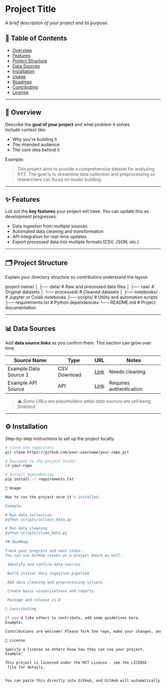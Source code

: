 # Project Title

_A brief description of your project and its purpose._

## 📖 Table of Contents
- [Overview](#overview)
- [Features](#features)
- [Project Structure](#project-structure)
- [Data Sources](#data-sources)
- [Installation](#installation)
- [Usage](#usage)
- [Roadmap](#roadmap)
- [Contributing](#contributing)
- [License](#license)

---

## 🌟 Overview
Describe the **goal of your project** and what problem it solves.  
Include context like:
- Why you're building it
- The intended audience
- The core idea behind it

Example:
> This project aims to provide a comprehensive dataset for analyzing XYZ. The goal is to streamline data collection and preprocessing so researchers can focus on model building.

---

## ✨ Features
List out the **key features** your project will have. You can update this as development progresses.

- Data ingestion from multiple sources  
- Automated data cleaning and transformation  
- API integration for real-time updates  
- Export processed data into multiple formats (CSV, JSON, etc.)

---

## 🗂 Project Structure
Explain your directory structure so contributors understand the layout.

project-name/
│
├── data/ # Raw and processed data files
│ ├── raw/ # Original datasets
│ └── processed/ # Cleaned datasets
│
├── notebooks/ # Jupyter or Colab notebooks
├── scripts/ # Utility and automation scripts
├── requirements.txt # Python dependencies
└── README.md # Project documentation


---

## 📊 Data Sources
Add **data source links** as you confirm them. This section can grow over time.

| Source Name | Type        | URL | Notes |
|-------------|------------|-----|-------|
| Example Data Source 1 | CSV Download | [Link](https://example.com/data.csv) | Needs cleaning |
| Example API Source | API | [Link](https://api.example.com/docs) | Requires authentication |

> ⚠️ *Some URLs are placeholders while data sources are still being finalized.*

---

## ⚙️ Installation
Step-by-step instructions to set up the project locally.

```bash
# Clone the repository
git clone https://github.com/your-username/your-repo.git

# Navigate to the project folder
cd your-repo

# Install dependencies
pip install -r requirements.txt

🚀 Usage

How to run the project once it's installed.

Example:

# Run data collection
python scripts/collect_data.py

# Run data cleaning
python scripts/clean_data.py

🗺 Roadmap

Track your progress and next steps.
You can use GitHub issues or a project board as well.

 Identify and confirm data sources

 Build initial data ingestion pipeline

 Add data cleaning and preprocessing scripts

 Create basic visualizations and reports

 Package and release v1.0

🤝 Contributing

If you'd like others to contribute, add some guidelines here.
Example:

Contributions are welcome! Please fork the repo, make your changes, and submit a pull request.

📜 License

Specify a license so others know how they can use your project.
Example:

This project is licensed under the MIT License - see the LICENSE
 file for details.


You can paste this directly into GitHub, and GitHub will automatically render it wit